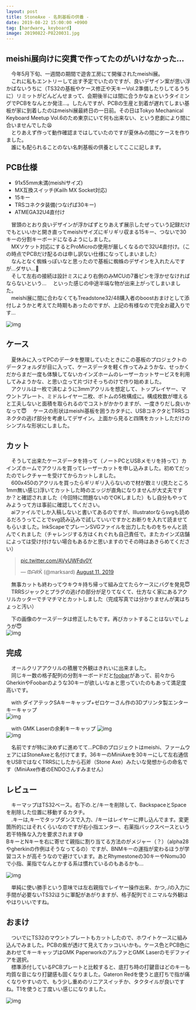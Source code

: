```yaml
---
layout: post
title: StoneAxe - 名刺基板の供養 -
date: 2019-08-22 15:00:00 +0900
tag: [hardware, keyboard]
image: 20190822-P8220031.jpg
---
```


## meishi展向けに突貫で作ってたのがいけなかった…

　今年5月下旬、一週間の期間で遊舎工房にて開催されたmeishi展。  
　これに私もエントリーして出す予定でいたのですが、良いデザイン案が思い浮かばないうちに（TS32の基板やケース修正や天キーVol.2準備したりしてるうちに）リミットがどんどんせまって、会期後半には間に合うかなぁというタイミングでPCBをなんとか発注…。したんですが、PCBの生産と到着が遅れてしまい基板が家に到着したのはmeishi展最終日の一日前。その日はTokyo Mechanical Keyboard Meetup Vol.6のため東京にいて何も出来ない、という悲劇により間に合いませんでした😫  
　とりあえず作って動作確認まではしていたのですが夏休みの間にケースを作りました。  
　誰にも配られることのない名刺基板の供養としてここに記します。  

## PCB仕様

- 91x55mm未満(meishiサイズ)
- MX互換スイッチ(Kailh MX Socket対応)
- 15キー
- TRSコネクタ装備(つなげば30キー)
- ATMEGA32U4直付け

　冒頭のとおり良いデザインが浮かばずとりあえず展示したぜっていう記録だけでもといいかと開き直ってmeishiサイズにギリギリ収まる15キー、つないで30キーの分割キーボードになるようにしました。  
　MXソケット対応にするとProMicroの使用が厳しくなるので32U4直付け。（この時点でPCBだけ配るのは申し訳ない仕様になってしまいました）  
　なんとなく蜘蛛っぽいなと思ったので基板に蜘蛛のデザインを入れたんですが…ダサい…🤦‍  
　そして左右の接続は設計ミスにより右側のみMCUの7番ピンを浮かせなければならないという…
　といった感じの中途半端な物が出来上がってしまいました。  
　meishi展に間に合わなくてもTreadstone32/48購入者のboostおまけとして添付しようかと考えてた時期もあったのですが、上記の有様なので完全お蔵入りです…  

![img](/assets/photos/2019-05-26-APC_1177.jpg)  

## ケース

　夏休みに入ってPCのデータを整理していたときにこの基板のプロジェクトのデータフォルダが目に入って、ケースデータを軽く作ってみようかな、せっかくだからまだ一度も体験してないカインズホームのレーザーカットサービスを利用してみようかな、と思い立って片づけそっちのけで作り始めました。  
　アクリルは一枚で済むように3mmアクリルを想定して、トップレイヤー、マウントプレート、ミドルレイヤー二枚、ボトムの5枚構成に。構成枚数が増えると工夫しないと面積を取られるのでコストがかかりますが、一度きりだし良いかなって😇
　ケースの形状はmeishi基板を囲うカタチに、USBコネクタとTRRSコネクタの逃げ部分を考慮してデザイン。上面から見ると四隅をカットしただけのシンプルな形状にしました。  

## カット

　そうして出来たケースデータを持って（ノートPCとUSBメモリを持って）カインズホームでアクリルを買ってレーザーカットを申し込みました。初めてだったのでレクチャーを受けてからカットしました。  
　600x450のアクリルを買ったらギリギリ入らないので材が数ミリ(見たところ1mm無い感じ)浮いてカットした時のエッジが直角になりませんが大丈夫ですか？と確認されました（今回特に問題ないのでOKしました）もし自分もやってみようって方は事前に確認してください。  
　aiファイルでしか入稿しないと書いてあるのですが、Illustratorならsvgも読めるだろうってことでsvg読み込みで試していいですかとお断りを入れて読ませてもらいました。InkScapeでプレーンSVGファイルを出力したものをちゃんと読んでくれました（チャレンジする方はくれぐれも自己責任で。またカインズ店舗によっては受け付けない場合もあるかと思いますのでその時はあきらめてください）  

<blockquote class="twitter-tweet"><p lang="und" dir="ltr"><a href="https://t.co/AVyUWFdv0Y">pic.twitter.com/AVyUWFdv0Y</a></p>&mdash; ᙢᗩᖇḰ (@marksard) <a href="https://twitter.com/marksard/status/1160508890611535873?ref_src=twsrc%5Etfw">August 11, 2019</a></blockquote> <script async src="https://platform.twitter.com/widgets.js" charset="utf-8"></script>

　無事カットも終わってウキウキ持ち帰って組み立てたらケースにバグを発見😇  
　TRRSジャックとプラグの逃げの部分が足りてなくて、仕方なく家にあるアクリルカッターでチマチマとカットしました（完成写真では分かりませんが実はちょっと汚い）  

　下の画像のケースデータは修正したもです。再びカットすることはないでしょうが😇  
![img](/assets/photos/stoneaxe_case.png)  

## 完成

　オールクリアアクリルの積層で外観はきれいに出来ました。  
　同じキー数の格子配列の分割キーボードだと[foobar](http://www.40percent.club/2017/09/foobar-10.html)があって、前々からGherkinやFoobarのような30キーが欲しいなぁと思っていたのもあって満足度高いです。  

　with ダイアテックSAキーキャップ+ゼロケーさん作の3Dプリンタ製エンターキーキャップ  
![img](/assets/photos/20190811-P8110113.jpg)  

　with GMK Laserの余剰キーキャップ
![img](/assets/photos/20190822-P8220029.jpg)  
![img](/assets/photos/20190822-P8220031.jpg)  

　名前ですが特に決めずに進めてて…PCBのプロジェクトはmeishi、ファームウェアにはStoneAxeと名付けてます。36キーのMiniAxeを30キーにして左右通信をUSBではなくTRRSにしたから石斧（Stone Axe）みたいな発想からの命名です（MiniAxe作者のENDOさんすみません）  

## レビュー

　キーマップはTS32ベース。右下の.と/キーを削除して、BackspaceとSpaceを削除した位置に移動するカタチ。  
　.キーは,キーでタップダンスで入力、/キーはレイヤーに押し込んでます。変更箇所的にはそれくらいなのですが右小指エンター、右薬指バックスペースという若干特殊な入力を要求されます😅  
BキーとNキーを右に寄せて親指に割り当てる方法のがメジャー（？）（alpha28やgherkinの作例はそうなってるの）ですが、BNMキーの運指が変わるほうが学習コストが高そうなので避けています。あとRhymestoneの30キーやNomu30で小指、薬指でなんとかする系は慣れているのもあるかも…  

![img](/assets/photos/stoneaxe_keymap.png)  

　単純に使い勝手という意味では左右親指でレイヤー操作出来、かつ,./の入力に手間が必要ないTS32ほうに軍配があがりますが、格子配列でミニマルな外観はやはりいいですね。  

## おまけ

　ついでにTS32のマウントプレートもカットしたので、ホワイトケースに組み込んでみました。PCBの紫が透けて見えてカッコいいかも。ケース色とPCB色にあわせてキーキャップはGMK PaperworkのアルファとGMK Laserのモデファイアを選択。  
　標準添付しているPCBプレートと比較すると、底打ち時の打鍵音はどのキーも均質な音になり打鍵感も固くなりました。Gateron Redを使うと底打ちで指が痛くなりやすいので、もう少し重めのリニアスイッチか、タクタイルが良いですね。T1を使うと丁度いい感じになりました。  

![img](/assets/photos/20190811-IMG_9384.jpg)  
